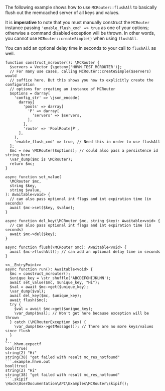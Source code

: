 The following example shows how to use `MCRouter::flushAll` to basically flush out the memcached server of all keys and values. 

It is **imperative** to note that you must manually construct the `MCRouter` instance passing `'enable_flush_cmd' => true` as one of your options; otherwise a command disabled exception will be thrown. In other words, you cannot use `MCRouter::createSimple()` when using `flushAll`.

You can add an optional delay time in seconds to your call to `flushAll` as well.

```basic-usage.hack
function construct_mcrouter(): \MCRouter {
  $servers = Vector {\getenv('HHVM_TEST_MCROUTER')};
  // For many use cases, calling MCRouter::createSimple($servers) would
  // suffice here. But this shows you how to explicitly create the configuration
  // options for creating an instance of MCRouter
  $options = darray[
    'config_str' => \json_encode(
      darray[
        'pools' => darray[
          'P' => darray[
            'servers' => $servers,
          ],
        ],
        'route' => 'PoolRoute|P',
      ],
    ),
    'enable_flush_cmd' => true, // Need this in order to use flushAll
  ];
  $mc = new \MCRouter($options); // could also pass a persistence id string here
  \var_dump($mc is \MCRouter);
  return $mc;
}

async function set_value(
  \MCRouter $mc,
  string $key,
  string $value,
): Awaitable<void> {
  // can also pass optional int flags and int expiration time (in seconds)
  await $mc->set($key, $value);
}

async function del_key(\MCRouter $mc, string $key): Awaitable<void> {
  // can also pass optional int flags and int expiration time (in seconds)
  await $mc->del($key);
}

async function flush(\MCRouter $mc): Awaitable<void> {
  await $mc->flushAll(); // can add an optional delay time in seconds
}

<<__EntryPoint>>
async function run(): Awaitable<void> {
  $mc = construct_mcrouter();
  $unique_key = \str_shuffle('ABCDEFGHIJKLMN');
  await set_value($mc, $unique_key, "Hi");
  $val = await $mc->get($unique_key);
  \var_dump($val);
  await del_key($mc, $unique_key);
  await flush($mc);
  try {
    $val = await $mc->get($unique_key);
    \var_dump($val); // Won't get here because exception will be thrown
  } catch (\MCRouterException $ex) {
    \var_dump($ex->getMessage()); // There are no more keys/values since flush
  }
}
```.hhvm.expectf
bool(true)
string(2) "Hi"
string(38) "get failed with result mc_res_notfound"
```.example.hhvm.out
bool(true)
string(2) "Hi"
string(38) "get failed with result mc_res_notfound"
```.skipif
\Hack\UserDocumentation\API\Examples\MCRouter\skipif();
```
